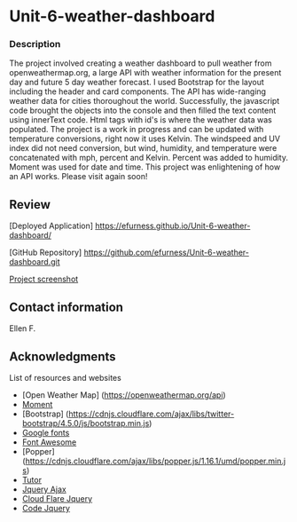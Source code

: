 # Unit-6-weather-dashboard



### Description 
The project involved creating a weather dashboard to pull weather from openweathermap.org, a large API with weather information for the present day and future 5 day weather forecast.  I used Bootstrap for the layout including the header and card components.  The API has wide-ranging weather data for cities thoroughout the world.  Successfully, the javascript code brought the objects into the console and then filled the text content using innerText code.  Html tags with id's is where the weather data was populated. The project is a work in progress and can be updated with temperature conversions, right now it uses Kelvin.  The windspeed and UV index did not need conversion, but wind, humidity, and temperature were concatenated with mph, percent and Kelvin.  Percent was added to humidity.  Moment was used for date and time.  This project was enlightening of how an API works.  Please visit again soon!
 

## Review

[Deployed Application] 
https://efurness.github.io/Unit-6-weather-dashboard/

[GitHub Repository] 
https://github.com/efurness/Unit-6-weather-dashboard.git

[Project screenshot](assets/images/weatherdashboard2.png) 

## Contact information

Ellen F.

## Acknowledgments

List of resources and websites
* [Open Weather Map] (https://openweathermap.org/api)
* [Moment](https://cdnjs.cloudflare.com/ajax/libs/moment.js/2.27.0/moment.min.js)
* [Bootstrap] (https://cdnjs.cloudflare.com/ajax/libs/twitter-bootstrap/4.5.0/js/bootstrap.min.js)
* [Google fonts](https://fonts.googleapis.com/css?family=Open+Sans&display=swap)
* [Font Awesome](https://use.fontawesome.com/releases/v5.8.1/css/all.css)
* [Popper] (https://cdnjs.cloudflare.com/ajax/libs/popper.js/1.16.1/umd/popper.min.js)
* [Tutor](https://bootcampspot.com/)
* [Jquery Ajax](https://ajax.googleapis.com/ajax/libs/jquery/3.5.1/jquery.min.js)
* [Cloud Flare Jquery](https://cdnjs.cloudflare.com/ajax/libs/jquery/3.2.1/jquery.min.js)
* [Code Jquery](https://code.jquery.com/ui/1.12.0/jquery-ui.min.js)
